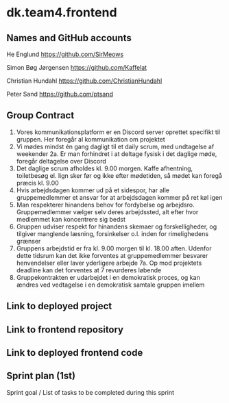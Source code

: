 # dk.team4.frontend

## Names and GitHub accounts
He Englund https://github.com/SirMeows 

Simon Bøg Jørgensen https://github.com/Kaffelat 

Christian Hundahl https://github.com/ChristianHundahl 

Peter Sand https://github.com/ptsand

## Group Contract
1. Vores kommunikationsplatform er en Discord server oprettet specifikt til gruppen. Her foregår al kommunikation om projektet
2. Vi mødes mindst én gang dagligt til et daily scrum, med undtagelse af weekender 
2a. Er man forhindret i at deltage fysisk i det daglige møde, foregår deltagelse over Discord
4. Det daglige scrum afholdes kl. 9.00 morgen. Kaffe afhentning, toiletbesøg el. lign sker før og ikke efter mødetiden, så mødet kan foregå præcis kl. 9.00
5. Hvis arbejdsdagen kommer ud på et sidespor, har alle gruppemedlemmer et ansvar for at arbejdsdagen kommer på ret køl igen
6. Man respekterer hinandens behov for fordybelse og arbejdsro. Gruppemedlemmer vælger selv deres arbejdssted, alt efter hvor medlemmet kan koncentrere sig bedst
7. Gruppen udviser respekt for hinandens skemaer og forskelligheder, og tilgiver manglende læsning, forsinkelser o.l. inden for rimelighedens grænser
8. Gruppens arbejdstid er fra kl. 9.00 morgen til kl. 18.00 aften. Udenfor dette tidsrum kan det ikke forventes at gruppemedlemmer besvarer henvendelser eller laver yderligere arbejde
7a. Op mod projektets deadline kan det forventes at 7 revurderes løbende 
9. Gruppekontrakten er udarbejdet i en demokratisk proces, og kan ændres ved vedtagelse i en demokratisk samtale gruppen imellem

## Link to deployed project

## Link to frontend repository
 
## Link to deployed frontend code

## Sprint plan (1st)
Sprint goal / List of tasks to be completed during this sprint
